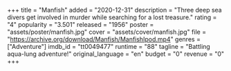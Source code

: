 +++
title = "Manfish"
added = "2020-12-31"
description = "Three deep sea divers get involved in murder while searching for a lost treasure."
rating = "4"
popularity = "3.501"
released = "1956"
poster = "assets/poster/manfish.jpg"
cover = "assets/cover/manfish.jpg"
file = "https://archive.org/download/Manfish/ManfishIpod.mp4"
genres = ["Adventure"]
imdb_id = "tt0049477"
runtime = "88"
tagline = "Battling aqua-lung adventure!"
original_language = "en"
budget = "0"
revenue = "0"
+++